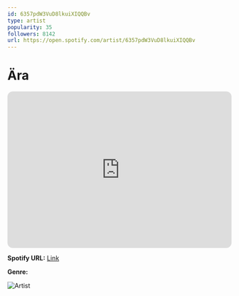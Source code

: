 ```yaml
---
id: 6357pdW3VuD8lkuiXIQQBv
type: artist
popularity: 35
followers: 8142
url: https://open.spotify.com/artist/6357pdW3VuD8lkuiXIQQBv
---
```

# Ära

<iframe style="border-radius:12px" src="https://open.spotify.com/embed/artist/6357pdW3VuD8lkuiXIQQBv" width="100%" height="352" frameBorder="0" allowfullscreen="" allow="autoplay; clipboard-write; encrypted-media; fullscreen; picture-in-picture" loading="lazy"></iframe>

**Spotify URL:** [Link](https://open.spotify.com/artist/6357pdW3VuD8lkuiXIQQBv)

**Genre:** 

![Artist](https://i.scdn.co/image/ab6761610000e5eb218c614d7cfb7939f529bc64)
